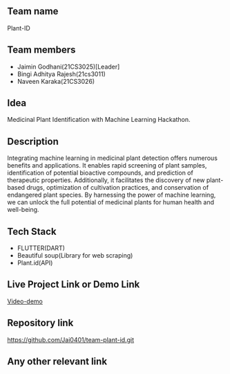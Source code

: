 ## Team name
Plant-ID

## Team members
- Jaimin Godhani(21CS3025)[Leader]
- Bingi Adhitya Rajesh(21cs3011)
- Naveen Karaka(21CS3026)

## Idea
Medicinal Plant Identification with Machine Learning Hackathon.

## Description
Integrating machine learning in medicinal plant detection offers numerous benefits and applications. It enables rapid screening of plant samples, identification of potential bioactive compounds, and prediction of therapeutic properties. Additionally, it facilitates the discovery of new plant-based drugs, optimization of cultivation practices, and conservation of endangered plant species. By harnessing the power of machine learning, we can unlock the full potential of medicinal plants for human health and well-being.

## Tech Stack
- FLUTTER(DART)
- Beautiful soup(Library for web scraping)
- Plant.id(API)

## Live Project Link or Demo Link
[Video-demo](https://drive.google.com/file/d/1GHyqe1XAMTq2RhZONOtK8K7PENUgNHQi/view?usp=sharing)

## Repository link
https://github.com/Jai0401/team-plant-id.git

## Any other relevant link
